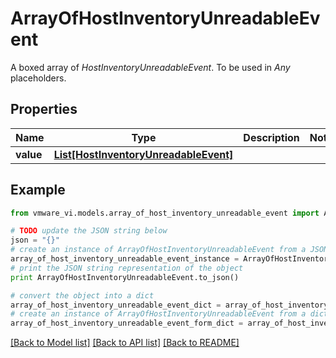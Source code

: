 # ArrayOfHostInventoryUnreadableEvent

A boxed array of *HostInventoryUnreadableEvent*. To be used in *Any* placeholders. 

## Properties
Name | Type | Description | Notes
------------ | ------------- | ------------- | -------------
**value** | [**List[HostInventoryUnreadableEvent]**](HostInventoryUnreadableEvent.md) |  | 

## Example

```python
from vmware_vi.models.array_of_host_inventory_unreadable_event import ArrayOfHostInventoryUnreadableEvent

# TODO update the JSON string below
json = "{}"
# create an instance of ArrayOfHostInventoryUnreadableEvent from a JSON string
array_of_host_inventory_unreadable_event_instance = ArrayOfHostInventoryUnreadableEvent.from_json(json)
# print the JSON string representation of the object
print ArrayOfHostInventoryUnreadableEvent.to_json()

# convert the object into a dict
array_of_host_inventory_unreadable_event_dict = array_of_host_inventory_unreadable_event_instance.to_dict()
# create an instance of ArrayOfHostInventoryUnreadableEvent from a dict
array_of_host_inventory_unreadable_event_form_dict = array_of_host_inventory_unreadable_event.from_dict(array_of_host_inventory_unreadable_event_dict)
```
[[Back to Model list]](../README.md#documentation-for-models) [[Back to API list]](../README.md#documentation-for-api-endpoints) [[Back to README]](../README.md)


